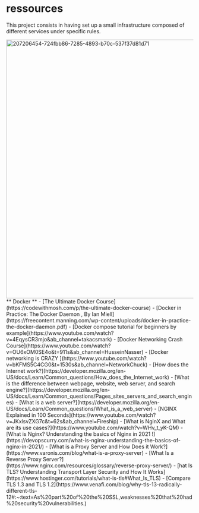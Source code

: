 # ressources

This project consists in having set up a small infrastructure composed of different
services under specific rules.

<img width="697" alt="207206454-724fbb86-7285-4893-b70c-537f37d81d71" src="https://user-images.githubusercontent.com/65908703/210175934-889e9f16-b5c7-473f-bfbc-49a021ba8ba5.png">
** Docker **
- [The Ultimate Docker Course](https://codewithmosh.com/p/the-ultimate-docker-course)
- [Docker in Practice: The Docker Daemon , By Ian Miell](https://freecontent.manning.com/wp-content/uploads/docker-in-practice-the-docker-daemon.pdf)
- [Docker compose tutorial for beginners by example](https://www.youtube.com/watch?v=4EqysCR3mjo&ab_channel=takacsmark)
- [Docker Networking Crash Course](https://www.youtube.com/watch?v=OU6xOM0SE4o&t=911s&ab_channel=HusseinNasser)
- [Docker networking is CRAZY ](https://www.youtube.com/watch?v=bKFMS5C4CG0&t=1530s&ab_channel=NetworkChuck)
- [How does the Internet work?](https://developer.mozilla.org/en-US/docs/Learn/Common_questions/How_does_the_Internet_work)
- [What is the difference between webpage, website, web server, and search engine?](https://developer.mozilla.org/en-US/docs/Learn/Common_questions/Pages_sites_servers_and_search_engines)
- [What is a web server?](https://developer.mozilla.org/en-US/docs/Learn/Common_questions/What_is_a_web_server)
- [NGINX Explained in 100 Seconds](https://www.youtube.com/watch?v=JKxlsvZXG7c&t=62s&ab_channel=Fireship)
- [What is NginX and What are its use cases?](https://www.youtube.com/watch?v=WHv_t_yK-QM)
- [What is Nginx? Understanding the basics of Nginx in 2021 !](https://devopscurry.com/what-is-nginx-understanding-the-basics-of-nginx-in-2021/)
- [What is a Proxy Server and How Does it Work?](https://www.varonis.com/blog/what-is-a-proxy-server)
- [What Is a Reverse Proxy Server?](https://www.nginx.com/resources/glossary/reverse-proxy-server/)
- [hat Is TLS? Understanding Transport Layer Security and How It Works](https://www.hostinger.com/tutorials/what-is-tls#What_Is_TLS)
- [Compare TLS 1.3 and TLS 1.2](https://www.venafi.com/blog/why-tls-13-radically-different-tls-12#:~:text=As%20part%20of%20the%20SSL,weaknesses%20that%20had%20security%20vulnerabilities.)
